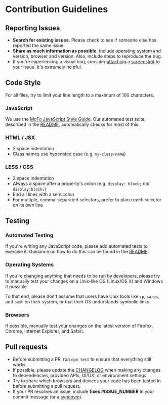 # Contribution Guidelines

## Reporting Issues

- **Search for existing issues.** Please check to see if someone else
  has reported the same issue.
- **Share as much information as possible.** Include operating system
  and version, browser and version. Also, include steps to reproduce
  the bug.
- If you're experiencing a visual bug, consider [attaching][] a
  [screenshot][] to your issue. It's extremely helpful.

## Code Style

For all files, try to limit your line length to a maximum of 100
characters.

### JavaScript

We use the [MoFo JavaScript Style Guide][js]. Our automated test suite,
described in the [README][], automatically checks for most of this.

### HTML / JSX

- 2 space indentation
- Class names use hypenated case (e.g. `my-class-name`)

### LESS / CSS

- 2 space indentation
- Always a space after a property's colon (e.g. `display: block;`
  *not* `display:block;`)
- End all lines with a semicolon
- For multiple, comma-separated selectors, prefer to place each
  selector on its own line

## Testing

### Automated Testing

If you're writing any JavaScript code, please add automated tests 
to exercise it. Guidance on how to do this can be found in the
[README][].

### Operating Systems

If you're changing anything that needs to be run by developers, please
try to manually test your changes on a Unix-like OS (Linux/OS X) and
Windows if possible.

To that end, please don't assume that users have Unix tools like
`cp`, `xargs`, and `bash` on their system, or that their OS
understands symbolic links.

### Browsers

If possible, manually test your changes on the latest version of
Firefox, Chrome, Internet Explorer, and Safari.

## Pull requests

- Before submitting a PR, run `npm test` to ensure that everything
  still works.
- If possible, please update the [CHANGELOG][] when making any changes to
  dependencies, provided APIs, UI/UX, or environment settings.
- Try to share which browsers and devices your code has been tested
  in before submitting a pull request.
- If your PR resolves an issue, include **fixes #ISSUE_NUMBER** in your
  commit message (or a [synonym][]).

[attaching]: https://github.com/blog/1347-issue-attachments
[screenshot]: https://www.google.com/search?q=how+to+take+a+screenshot
[README]: https://github.com/mozilla/teach.webmaker.org#readme
[CHANGELOG]: https://github.com/mozilla/teach.webmaker.org/blob/develop/CHANGELOG.md
[js]: https://github.com/MozillaFoundation/javascript-style-guide
[synonym]: https://help.github.com/articles/closing-issues-via-commit-messages
